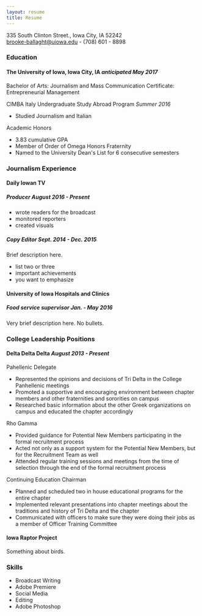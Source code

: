 ```yaml
---
layout: resume
title: Resume
---
```

335 South Clinton Street., Iowa City, IA 52242  
[brooke-ballaght@uiowa.edu](mailto:brooke-ballagh@uiowa.edu) - (708) 601 - 8898

### Education
#### The University of Iowa, Iowa City, IA *anticipated May 2017*
Bachelor of Arts: Journalism and Mass Communication 
Certificate: Entrepreneurial Management 

CIMBA Italy Undergraduate Study Abroad Program *Summer 2016*
* Studied Journalism and Italian

Academic Honors
* 3.83 cumulative GPA
* Member of Order of Omega Honors Fraternity
* Named to the University Dean's List for 6 consecutive semesters


### Journalism Experience

#### Daily Iowan TV
##### Producer *August 2016 - Present*

* wrote readers for the broadcast
* monitored reporters
* created visuals

##### Copy Editor *Sept. 2014 - Dec. 2015*
Brief description here.    

* list two or three
* important achievements
* you want to emphasize


#### University of Iowa Hospitals and Clinics
##### Food service supervisor *Jan. - May 2016*
Very brief description here. No bullets.  


### College Leadership Positions
#### Delta Delta Delta *August 2013 - Present*
Pahellenic Delegate

* Represented the opinions and decisions of Tri Delta in the College Panhellenic meetings
* Promoted a supportive and encouraging environment between chapter members and other fraternities and sororities on campus	
* Researched basic information about the other Greek organizations on campus and educated the chapter accordingly

Rho Gamma
* Provided guidance for Potential New Members participating in the formal recruitment process
* Acted not only as a support system for the Potential New Members, but for the Recruitment Team as well
* Attended regular training sessions and meetings from the time of selection through the end of the formal recruitment process

Continuing Education Chairman
* Planned and scheduled two in house educational programs for the entire chapter
* Implemented relevant presentations into chapter meetings about the traditions and history of Tri Delta and the chapter
* Communicated with officers to make sure they were doing their jobs as a member of Officer Training Committee


#### Iowa Raptor Project
Something about birds.

### Skills
* Broadcast Writing
* Adobe Premiere
* Social Media
* Editing
* Adobe Photoshop

